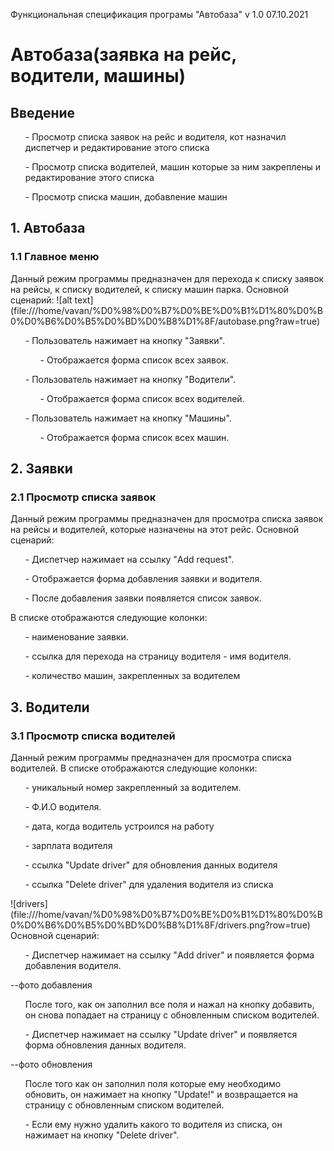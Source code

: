Функциональная спецификация програмы "Автобаза" v 1.0 07.10.2021

<h1>Автобаза(заявка на рейс, водители, машины)</h1>
<h2>Введение</h2>
 <ul> - Просмотр списка заявок на рейс и водителя, кот назначил диспетчер и редактирование этого списка</ul>
 <ul> - Просмотр списка водителей, машин которые за ним закреплены и редактирование этого списка</ul>
 <ul> - Просмотр списка машин, добавление машин</ul>
 
 <h2>1. Автобаза</h2>
 <h3>1.1 Главное меню</h3>
Данный режим программы предназначен для перехода к списку заявок на рейсы, к списку водителей, к списку машин парка.
Основной сценарий:
 ![alt text](file:///home/vavan/%D0%98%D0%B7%D0%BE%D0%B1%D1%80%D0%B0%D0%B6%D0%B5%D0%BD%D0%B8%D1%8F/autobase.png?raw=true)

<ul> - Пользователь нажимает на кнопку "Заявки".</ul>
<ul><ul> - Отображается форма список всех заявок.</ul></ul>

<ul> - Пользователь нажимает на кнопку "Водители".</ul>
<ul><ul> - Отображается форма список всех водителей.</ul></ul>

<ul> - Пользователь нажимает на кнопку "Машины".</ul>
<ul><ul> - Отображается форма список всех машин.</ul></ul>
 
 <h2>2. Заявки</h2>
 <h3>2.1 Просмотр списка заявок</h3>
Данный режим программы предназначен для просмотра списка заявок на рейсы и водителей, которые назначены на этот рейс.
Основной сценарий:
<ul> - Диспетчер нажимает на ссылку "Add request".</ul>
<ul> - Отображается форма добавления заявки и водителя.</ul>
<ul> - После добавления заявки появляется список заявок.</ul>
В списке отображаются следующие колонки:
<ul> - наименование заявки.</ul>
<ul> - ссылка для перехода на страницу водителя - имя водителя.</ul>
<ul> - количество машин, закрепленных за водителем</ul>

 <h2>3. Водители</h2>
 <h3>3.1 Просмотр списка водителей</h3>
 Данный режим программы предназначен для просмотра списка водителей.
В списке отображаются следующие колонки:
<ul> - уникальный номер закрепленный за водителем.</ul>
<ul> - Ф.И.О водителя.</ul>
<ul> - дата, когда водитель устроился на работу</ul>
<ul> - зарплата водителя</ul>
<ul> - ссылка "Update driver" для обновления данных водителя</ul>
<ul> - ссылка "Delete driver" для удаления водителя из списка</ul>
![drivers](file:///home/vavan/%D0%98%D0%B7%D0%BE%D0%B1%D1%80%D0%B0%D0%B6%D0%B5%D0%BD%D0%B8%D1%8F/drivers.png?row=true)
Основной сценарий:
<ul> - Диспетчер нажимает на ссылку "Add driver" и появляется форма добавления водителя.</ul>
 --фото добавления
<ul> После того, как он заполнил все поля и нажал на кнопку добавить, он снова попадает на страницу с обновленным
списком водителей.</ul>
<ul> - Диспетчер нажимает на ссылку "Update driver" и появляется форма обновления данных водителя.</ul>
--фото обновления
<ul> После того как он заполнил поля которые ему необходимо обновить, он нажимает на кнопку "Update!" и возвращается
на страницу с обновленным списком водителей.</ul>
<ul> - Если ему нужно удалить какого то водителя из списка, он нажимает на кнопку "Delete driver".</ul>



